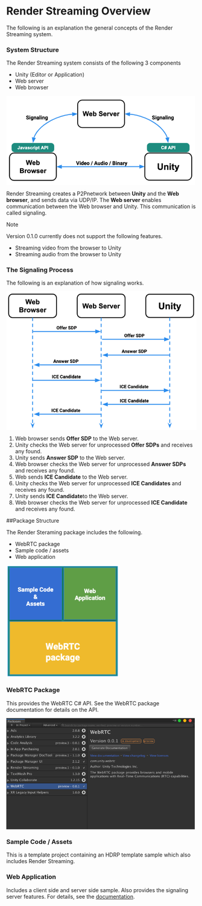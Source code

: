 # Render Streaming Overview

The following is an explanation the general concepts of the Render Streaming system. 

### System Structure

The Render Streaming system consists of the following 3 components

- Unity (Editor or Application)
- Web server
- Web browser 

<img src="../images/renderstreaming_overview.png" width=500 align=center>

Render Streaming creates a P2Pnetwork between **Unity** and the **Web browser**, and sends data via UDP/IP. The **Web server** enables communication between the Web browser and Unity. This communication is called signaling. 

> [!NOTE]
> Version 0.1.0 currently does not support the following features.
>
> - Streaming video from the browser to Unity
> - Streaming audio from the browser to Unity

### The Signaling Process

The following is an explanation of how signaling works. 

 <img src="../images/renderstreaming_sequence.png" width=600 align=center>

1. Web browser sends **Offer SDP** to the Web server.
2. Unity checks the Web server for unprocessed **Offer SDPs** and receives any found.
3. Unity sends **Answer SDP** to the Web server.
4. Web browser checks the Web server for unprocessed **Answer SDPs** and receives any found.
5. Web sends **ICE Candidate** to the Web server.
6. Unity checks the Web server for unprocessed **ICE Candidates** and receives any found. 
7. Unity sends **ICE Candidate**to the Web server.
8. Web browser checks the Web server for unprocessed **ICE Candidate** and receives any found. 

##Package Structure 

The Render Steraming package includes the following.

- WebRTC package
- Sample code / assets
- Web application

<img src="../images/package_renderstreaming.png" width=300 align=center>

### WebRTC Package

This provides the WebRTC C# API. See the WebRTC package documentation for details on the API.

<img src="../images/webrtc_package_manager.png" width=500 align=center>

### Sample Code / Assets

This is a template project containing an HDRP template sample which also includes Render Streaming.

### Web Application

Includes a client side and server side sample. Also provides the signaling server features. For details, see the [documentation](webserver_EN.md).
